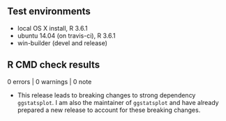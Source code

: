 ## Test environments
* local OS X install, R 3.6.1
* ubuntu 14.04 (on travis-ci), R 3.6.1
* win-builder (devel and release)

## R CMD check results

0 errors | 0 warnings | 0 note

  - This release leads to breaking changes to strong dependency `ggstatsplot`. I
    am also the maintainer of `ggstatsplot` and have already prepared a new
    release to account for these breaking changes. 
